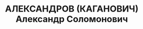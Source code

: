 ---
title: АЛЕКСАНДРОВ (КАГАНОВИЧ) Александр Соломонович
description: "1901 г.р., еврей, член ВКП(б) с 1919, нач. отдела снабжения Полит. Упр.\
  \ РККА, бригадный комиссар (28.11.1935). \n  Арестован 04.07.1937. Приговор: ВК\
  \ ВС СССР 26.10.1937 - ВМН, расстрелян 26.10.1937. \n  Реабилитирован 28.01.1956"
---